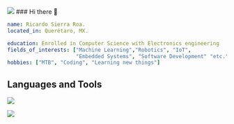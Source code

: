 <!--horizontal divider(gradiant)-->
<img src="https://user-images.githubusercontent.com/73097560/115834477-dbab4500-a447-11eb-908a-139a6edaec5c.gif">
### Hi there 👋

```yaml
name: Ricardo Sierra Roa. 
located_in: Querétaro, MX. 

education: Enrolled in Computer Science with Electronics engineering
fields_of_interests: ["Machine Learning","Robotics", "IoT",
                      "Embedded Systems", "Software Development" "etc."]
hobbies: ["MTB", "Coding", "Learning new things"]
```

## Languages and Tools

<p align="left"> <a href="https://github.com/thinkright20"><img src="https://skillicons.dev/icons?i=vscode,github,git,css,html,js,react,tailwind,typescript,nodejs,python,cpp,java,arduino,c"> </a> </p>

<!--horizontal divider(gradiant)-->
<img src="https://user-images.githubusercontent.com/73097560/115834477-dbab4500-a447-11eb-908a-139a6edaec5c.gif">

<!--
**Ricardo0919/Ricardo0919** is a ✨ _special_ ✨ repository because its `README.md` (this file) appears on your GitHub profile.

Here are some ideas to get you started:

- 🔭 I’m currently working on ...
- 🌱 I’m currently learning ...
- 👯 I’m looking to collaborate on ...
- 🤔 I’m looking for help with ...
- 💬 Ask me about ...
- 📫 How to reach me: ...
- 😄 Pronouns: ...
- ⚡ Fun fact: ...
-->
